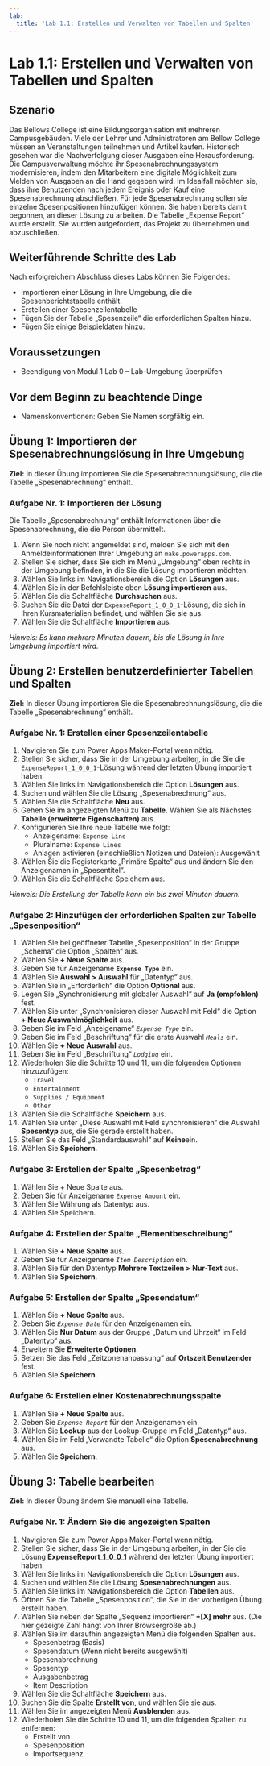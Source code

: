```yaml
---
lab:
  title: 'Lab 1.1: Erstellen und Verwalten von Tabellen und Spalten'
---
```


# Lab 1.1: Erstellen und Verwalten von Tabellen und Spalten

## Szenario
Das Bellows College ist eine Bildungsorganisation mit mehreren Campusgebäuden. Viele der Lehrer und Administratoren am Bellow College müssen an Veranstaltungen teilnehmen und Artikel kaufen. Historisch gesehen war die Nachverfolgung dieser Ausgaben eine Herausforderung.
Die Campusverwaltung möchte ihr Spesenabrechnungssystem modernisieren, indem den Mitarbeitern eine digitale Möglichkeit zum Melden von Ausgaben an die Hand gegeben wird.
Im Idealfall möchten sie, dass ihre Benutzenden nach jedem Ereignis oder Kauf eine Spesenabrechnung abschließen. Für jede Spesenabrechnung sollen sie einzelne Spesenpositionen hinzufügen können. Sie haben bereits damit begonnen, an dieser Lösung zu arbeiten. Die Tabelle „Expense Report“ wurde erstellt. Sie wurden aufgefordert, das Projekt zu übernehmen und abzuschließen.

## Weiterführende Schritte des Lab
Nach erfolgreichem Abschluss dieses Labs können Sie Folgendes:
- Importieren einer Lösung in Ihre Umgebung, die die Spesenberichtstabelle enthält.
- Erstellen einer Spesenzeilentabelle
- Fügen Sie der Tabelle „Spesenzeile“ die erforderlichen Spalten hinzu.
- Fügen Sie einige Beispieldaten hinzu.

## Voraussetzungen
- Beendigung von Modul 1 Lab 0 – Lab-Umgebung überprüfen

## Vor dem Beginn zu beachtende Dinge
- Namenskonventionen: Geben Sie Namen sorgfältig ein.

## Übung 1: Importieren der Spesenabrechnungslösung in Ihre Umgebung
**Ziel:** In dieser Übung importieren Sie die Spesenabrechnungslösung, die die Tabelle „Spesenabrechnung“ enthält.

### Aufgabe Nr. 1: Importieren der Lösung
Die Tabelle „Spesenabrechnung“ enthält Informationen über die Spesenabrechnung, die die Person übermittelt.
1. Wenn Sie noch nicht angemeldet sind, melden Sie sich mit den Anmeldeinformationen Ihrer Umgebung an `make.powerapps.com`.
2. Stellen Sie sicher, dass Sie sich im Menü „Umgebung“ oben rechts in der Umgebung befinden, in die Sie die Lösung importieren möchten.
3. Wählen Sie links im Navigationsbereich die Option **Lösungen** aus.
4. Wählen Sie in der Befehlsleiste oben **Lösung importieren** aus.
5. Wählen Sie die Schaltfläche **Durchsuchen** aus.
6. Suchen Sie die Datei der `ExpenseReport_1_0_0_1`-Lösung, die sich in Ihren Kursmaterialien befindet, und wählen Sie sie aus.
7. Wählen Sie die Schaltfläche **Importieren** aus.

*Hinweis: Es kann mehrere Minuten dauern, bis die Lösung in Ihre Umgebung importiert wird.*

## Übung 2: Erstellen benutzerdefinierter Tabellen und Spalten
**Ziel:** In dieser Übung importieren Sie die Spesenabrechnungslösung, die die Tabelle „Spesenabrechnung“ enthält.

### Aufgabe Nr. 1: Erstellen einer Spesenzeilentabelle
1. Navigieren Sie zum Power Apps Maker-Portal wenn nötig.
2. Stellen Sie sicher, dass Sie in der Umgebung arbeiten, in die Sie die `ExpenseReport_1_0_0_1`-Lösung während der letzten Übung importiert haben.
3. Wählen Sie links im Navigationsbereich die Option **Lösungen** aus.
4. Suchen und wählen Sie die Lösung „Spesenabrechnung“ aus.
5. Wählen Sie die Schaltfläche **Neu** aus.
6. Gehen Sie im angezeigten Menü zu **Tabelle.** Wählen Sie als Nächstes **Tabelle (erweiterte Eigenschaften)** aus.
7. Konfigurieren Sie Ihre neue Tabelle wie folgt:
   - Anzeigename: `Expense Line`
   - Pluralname: `Expense Lines`
   - Anlagen aktivieren (einschließlich Notizen und Dateien): Ausgewählt
8. Wählen Sie die Registerkarte „Primäre Spalte“ aus und ändern Sie den Anzeigenamen in „Spesentitel“.
9. Wählen Sie die Schaltfläche Speichern aus.

*Hinweis: Die Erstellung der Tabelle kann ein bis zwei Minuten dauern.*

### Aufgabe 2: Hinzufügen der erforderlichen Spalten zur Tabelle „Spesenposition“
1. Wählen Sie bei geöffneter Tabelle „Spesenposition“ in der Gruppe „Schema“ die Option „Spalten“ aus.
2. Wählen Sie **+ Neue Spalte** aus.
3. Geben Sie für Anzeigename **`Expense Type`** ein.
4. Wählen Sie **Auswahl > Auswahl** für „Datentyp“ aus.
5. Wählen Sie in „Erforderlich“ die Option **Optional** aus.
6. Legen Sie „Synchronisierung mit globaler Auswahl“ auf **Ja (empfohlen)** fest.
7. Wählen Sie unter „Synchronisieren dieser Auswahl mit Feld“ die Option **+ Neue Auswahlmöglichkeit** aus.
8. Geben Sie im Feld „Anzeigename“ *`Expense Type`* ein.
9. Geben Sie im Feld „Beschriftung“ für die erste Auswahl *`Meals`* ein.
10. Wählen Sie **+ Neue Auswahl** aus.
11. Geben Sie im Feld „Beschriftung“ *`Lodging`* ein.
12. Wiederholen Sie die Schritte 10 und 11, um die folgenden Optionen hinzuzufügen:
    - `Travel`
    - `Entertainment`
    - `Supplies / Equipment`
    - `Other`
13. Wählen Sie die Schaltfläche **Speichern** aus.
14. Wählen Sie unter „Diese Auswahl mit Feld synchronisieren“ die Auswahl **Spesentyp** aus, die Sie gerade erstellt haben.
15. Stellen Sie das Feld „Standardauswahl“ auf **Keine**ein.
16. Wählen Sie **Speichern**.

### Aufgabe 3: Erstellen der Spalte „Spesenbetrag“
1. Wählen Sie + Neue Spalte aus.
2. Geben Sie für Anzeigename `Expense Amount` ein.
3. Wählen Sie Währung als Datentyp aus.
4. Wählen Sie Speichern.

### Aufgabe 4: Erstellen der Spalte „Elementbeschreibung“
1. Wählen Sie **+ Neue Spalte** aus.
2. Geben Sie für Anzeigename *`Item Description`* ein.
3. Wählen Sie für den Datentyp **Mehrere Textzeilen > Nur-Text** aus.
4. Wählen Sie **Speichern**.

### Aufgabe 5: Erstellen der Spalte „Spesendatum“
1. Wählen Sie **+ Neue Spalte** aus.
2. Geben Sie *`Expense Date`* für den Anzeigenamen ein.
3. Wählen Sie **Nur Datum** aus der Gruppe „Datum und Uhrzeit“ im Feld „Datentyp“ aus.
4. Erweitern Sie **Erweiterte Optionen**.
5. Setzen Sie das Feld „Zeitzonenanpassung“ auf **Ortszeit Benutzender** fest.
6. Wählen Sie **Speichern**.

### Aufgabe 6: Erstellen einer Kostenabrechnungsspalte
1. Wählen Sie **+ Neue Spalte** aus.
2. Geben Sie *`Expense Report`* für den Anzeigenamen ein.
3. Wählen Sie **Lookup** aus der Lookup-Gruppe im Feld „Datentyp“ aus.
4. Wählen Sie im Feld „Verwandte Tabelle“ die Option **Spesenabrechnung** aus.
5. Wählen Sie **Speichern**.

## Übung 3: Tabelle bearbeiten
**Ziel:** In dieser Übung ändern Sie manuell eine Tabelle.

### Aufgabe Nr. 1: Ändern Sie die angezeigten Spalten
1. Navigieren Sie zum Power Apps Maker-Portal wenn nötig.
2. Stellen Sie sicher, dass Sie in der Umgebung arbeiten, in der Sie die Lösung **ExpenseReport_1_0_0_1** während der letzten Übung importiert haben.
3. Wählen Sie links im Navigationsbereich die Option **Lösungen** aus.
4. Suchen und wählen Sie die Lösung **Spesenabrechnungen** aus.
5. Wählen Sie links im Navigationsbereich die Option **Tabellen** aus.
6. Öffnen Sie die Tabelle „Spesenposition“, die Sie in der vorherigen Übung erstellt haben.
7. Wählen Sie neben der Spalte „Sequenz importieren“ **+[X] mehr** aus. (Die hier gezeigte Zahl hängt von Ihrer Browsergröße ab.)
8. Wählen Sie im daraufhin angezeigten Menü die folgenden Spalten aus.
   - Spesenbetrag (Basis)
   - Spesendatum (Wenn nicht bereits ausgewählt)
   - Spesenabrechnung
   - Spesentyp
   - Ausgabenbetrag
   - Item Description
9. Wählen Sie die Schaltfläche **Speichern** aus.
10. Suchen Sie die Spalte **Erstellt von**, und wählen Sie sie aus.
11. Wählen Sie im angezeigten Menü **Ausblenden** aus.
12. Wiederholen Sie die Schritte 10 und 11, um die folgenden Spalten zu entfernen:
    - Erstellt von
    - Spesenposition
    - Importsequenz
